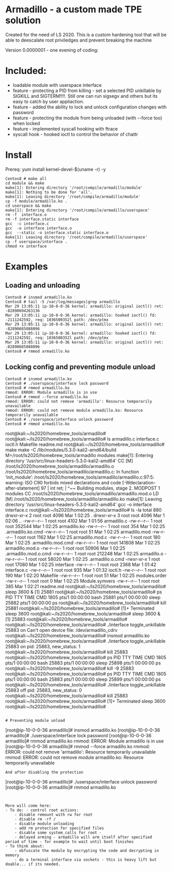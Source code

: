 # Armadillo - a custom made TPE solution
Created for the need of LS 2020. This is a custom hardening tool that will be able to deescalate root priviledges and prevent breaking the machine

Version 0.0000001 - one evening of coding:
# Included: 
- loadable module with userspace interface 
- feature - protecting a PID from killing - set a selected PID unkillable by SIGKILL and SIGTERM!!!!. Still one can run sigsegv and others but its easy to catch by user appliaction.
- feature - added the ability to lock and unlock configuration changes with password
- feature - protecting the module from being unloaded (with --force too) when locked
- feature - implemented syscall hooking with ftrace
- syscall hook - hooked ioctl to control the behavior of chattr

# Install
Prereq:
yum install kernel-devel-$(uname -r) -y
```
Centos8 # make all
cd module && make
make[1]: Entering directory '/root/compile/armadillo/module'
make[1]: Nothing to be done for 'all'.
make[1]: Leaving directory '/root/compile/armadillo/module'
cp -f module/armadillo.ko .
cd userspace && make
make[1]: Entering directory '/root/compile/armadillo/userspace'
rm -f  interface.o
rm -f interface.static interface
gcc  -c interface.c  
gcc  -o interface interface.o
gcc  --static -o interface.static interface.o
make[1]: Leaving directory '/root/compile/armadillo/userspace'
cp -f userspace/interface .
chmod +x interface
```

# Examples

## Loading and unloading
```
Centos8 # insmod armadillo.ko 
Centos8 # tail -5 /var/log/messages|grep armadillo
Mar 29 13:05:11 ip-10-0-0-36 kernel: armadillo: original ioctl() ret: -82890694263136
Mar 29 13:05:11 ip-10-0-0-36 kernel: armadillo: hooked ioctl() fd: -2111242592, req: 1036500352l path: /dev/ptmx
Mar 29 13:05:11 ip-10-0-0-36 kernel: armadillo: original ioctl() ret: -82890685088096
Mar 29 13:05:11 ip-10-0-0-36 kernel: armadillo: hooked ioctl() fd: -2111242592, req: 1036500352l path: /dev/ptmx
Mar 29 13:05:11 ip-10-0-0-36 kernel: armadillo: original ioctl() ret: -82890685088096
Centos8 # rmmod armadillo.ko 
```
## Locking config and preventing module unload
```
Centos8 # insmod armadillo.ko 
Centos8 # ./userspace/interface lock password
Centos8 # rmmod armadillo.ko 
rmmod: ERROR: Module armadillo is in use
Centos8 # rmmod --force armadillo.ko 
rmmod: ERROR: could not remove 'armadillo': Resource temporarily unavailable
rmmod: ERROR: could not remove module armadillo.ko: Resource temporarily unavailable
Centos8 # ./userspace/interface unlock password
Centos8 # rmmod armadillo.ko 
```


root@kali:~/ls2020/homebrew_tools/armadillo#
root@kali:~/ls2020/homebrew_tools/armadillo# ls
armadillo.c  interface.c  ioctl.h  Makefile  readme.md
root@kali:~/ls2020/homebrew_tools/armadillo# make
make -C /lib/modules/5.3.0-kali2-amd64/build M=/root/ls2020/homebrew_tools/armadillo modules
make[1]: Entering directory '/usr/src/linux-headers-5.3.0-kali2-amd64'
  CC [M]  /root/ls2020/homebrew_tools/armadillo/armadillo.o
/root/ls2020/homebrew_tools/armadillo/armadillo.c: In function ‘init_module’:
/root/ls2020/homebrew_tools/armadillo/armadillo.c:97:5: warning: ISO C90 forbids mixed declarations and code [-Wdeclaration-after-statement]
   97 |     int ret;
      |     ^~~
  Building modules, stage 2.
  MODPOST 1 modules
  CC      /root/ls2020/homebrew_tools/armadillo/armadillo.mod.o
  LD [M]  /root/ls2020/homebrew_tools/armadillo/armadillo.ko
make[1]: Leaving directory '/usr/src/linux-headers-5.3.0-kali2-amd64'
gcc -o interface interface.c
root@kali:~/ls2020/homebrew_tools/armadillo# ls -la
total 880
drwxr-xr-x 2 root root   4096 Mar  1 02:25 .
drwxr-xr-x 3 root root   4096 Mar  1 02:06 ..
-rw-r--r-- 1 root root   4102 Mar  1 01:56 armadillo.c
-rw-r--r-- 1 root root 352544 Mar  1 02:25 armadillo.ko
-rw-r--r-- 1 root root    354 Mar  1 02:25 .armadillo.ko.cmd
-rw-r--r-- 1 root root     51 Mar  1 02:25 armadillo.mod
-rw-r--r-- 1 root root   1162 Mar  1 02:25 armadillo.mod.c
-rw-r--r-- 1 root root    180 Mar  1 02:25 .armadillo.mod.cmd
-rw-r--r-- 1 root root 141808 Mar  1 02:25 armadillo.mod.o
-rw-r--r-- 1 root root  50906 Mar  1 02:25 .armadillo.mod.o.cmd
-rw-r--r-- 1 root root 212248 Mar  1 02:25 armadillo.o
-rw-r--r-- 1 root root  58020 Mar  1 02:25 .armadillo.o.cmd
-rwxr-xr-x 1 root root  17080 Mar  1 02:25 interface
-rw-r--r-- 1 root root   2368 Mar  1 01:42 interface.c
-rw-r--r-- 1 root root    935 Mar  1 01:32 ioctl.h
-rw-r--r-- 1 root root    190 Mar  1 02:20 Makefile
-rw-r--r-- 1 root root     51 Mar  1 02:25 modules.order
-rw-r--r-- 1 root root      0 Mar  1 02:25 Module.symvers
-rw-r--r-- 1 root root    385 Mar  1 02:21 readme.md
root@kali:~/ls2020/homebrew_tools/armadillo# sleep 3600 &
[1] 25881
root@kali:~/ls2020/homebrew_tools/armadillo# ps
    PID TTY          TIME CMD
   1805 pts/1    00:00:00 bash
  25881 pts/1    00:00:00 sleep
  25882 pts/1    00:00:00 ps
root@kali:~/ls2020/homebrew_tools/armadillo# kill 25881
root@kali:~/ls2020/homebrew_tools/armadillo#
[1]+  Terminated              sleep 3600
root@kali:~/ls2020/homebrew_tools/armadillo# sleep 3600 &
[1] 25883
root@kali:~/ls2020/homebrew_tools/armadillo#
root@kali:~/ls2020/homebrew_tools/armadillo# ./interface toggle_unkillable 25883 on
Can't open device file: /dev/armadillo_cdrv
root@kali:~/ls2020/homebrew_tools/armadillo# insmod armadillo.ko
root@kali:~/ls2020/homebrew_tools/armadillo# ./interface toggle_unkillable 25883 on
pid: 25883, new_status: 1
root@kali:~/ls2020/homebrew_tools/armadillo# kill 25883
root@kali:~/ls2020/homebrew_tools/armadillo# ps
    PID TTY          TIME CMD
   1805 pts/1    00:00:00 bash
  25883 pts/1    00:00:00 sleep
  25898 pts/1    00:00:00 ps
root@kali:~/ls2020/homebrew_tools/armadillo# kill -9 25883
root@kali:~/ls2020/homebrew_tools/armadillo# ps
    PID TTY          TIME CMD
   1805 pts/1    00:00:00 bash
  25883 pts/1    00:00:00 sleep
  25899 pts/1    00:00:00 ps
root@kali:~/ls2020/homebrew_tools/armadillo# ./interface toggle_unkillable 25883 off
pid: 25883, new_status: 0
root@kali:~/ls2020/homebrew_tools/armadillo# kill 25883
root@kali:~/ls2020/homebrew_tools/armadillo#
[1]+  Terminated              sleep 3600
root@kali:~/ls2020/homebrew_tools/armadillo#
```

# Preventing module unload
```
[root@ip-10-0-0-36 armadillo]# insmod armadillo.ko 
[root@ip-10-0-0-36 armadillo]# ./userspace/interface lock password
[root@ip-10-0-0-36 armadillo]# rmmod armadillo.ko 
rmmod: ERROR: Module armadillo is in use
[root@ip-10-0-0-36 armadillo]# rmmod --force armadillo.ko 
rmmod: ERROR: could not remove 'armadillo': Resource temporarily unavailable
rmmod: ERROR: could not remove module armadillo.ko: Resource temporarily unavailable
```
And after disabling the protection
```
[root@ip-10-0-0-36 armadillo]# ./userspace/interface unlock password
[root@ip-10-0-0-36 armadillo]# rmmod armadillo.ko 
```


More will come here:
- To do: - control root actions:
	- disable remount with rw for root
	- disable rm -rf /
	- disable module unloading
	- add rm protection for specified files
	- disable some system_calls for root - 
	- delayed arming - armadillo will arm itself after specified period of time - for example to wait until boot finishes
- To think about: 
	- obfuscate the module by encrypting the code and decrypting in memory
	- do a terminal interface via sockets - this is heavy lift but doable... if its needed.

